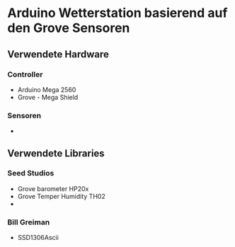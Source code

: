 # Arduino Wetterstation basierend auf den Grove Sensoren

## Verwendete Hardware
### Controller
<ul>
    <li>Arduino Mega 2560
    <li>Grove - Mega Shield
</ul>

### Sensoren
<ul>
    <li>
</ul>

## Verwendete Libraries
### Seed Studios
<ul>
    <li>Grove barometer HP20x
    <li>Grove Temper Humidity TH02
    <li>
</ul>

### Bill Greiman
<ul>
    <li>SSD1306Ascii
</ul>